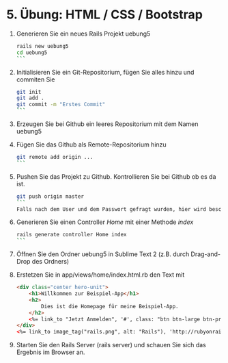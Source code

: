 # 5. Übung: HTML / CSS / Bootstrap 

1.	Generieren Sie ein neues Rails Projekt uebung5
	
    ````bash
    rails new uebung5
    cd uebung5
    ```
2.	Initialisieren Sie ein Git-Repositorium, fügen Sie alles hinzu und commiten Sie

    ````bash
    git init
    git add .
    git commit -m "Erstes Commit"
    ```
3.	Erzeugen Sie bei Github ein leeres Repositorium mit dem Namen uebung5
4.	Fügen Sie das Github als Remote-Repositorium hinzu 

    ````bash
    git remote add origin ...
    ```
5.  Pushen Sie das Projekt zu Github. Kontrollieren Sie bei Github ob es da ist.

    ````bash
    git push origin master
    ```
    Falls nach dem User und dem Passwort gefragt wurden, hier wird beschriben wie man das automatisieren kann: https://help.github.com/articles/generating-ssh-keys
6.  Generieren Sie einen Controller *Home* mit einer Methode *index*

    ````bash
    rails generate controller Home index
    ```
7.  Öffnen Sie den Ordner uebung5 in Sublime Text 2 (z.B. durch Drag-and-Drop des Ordners)
8.  Erstetzen Sie in app/views/home/index.html.rb den Text mit

    ```html
    <div class="center hero-unit">
        <h1>Willkommen zur Beispiel-App</h1>
        <h2>
            Dies ist die Homepage für meine Beispiel-App.
        </h2>
        <%= link_to "Jetzt Anmelden", '#', class: "btn btn-large btn-primary" %>
    </div>
    <%= link_to image_tag("rails.png", alt: "Rails"), 'http://rubyonrails.org/' %>
    ```
9.  Starten Sie den Rails Server (rails server) und schauen Sie sich das Ergebnis im Browser an.
